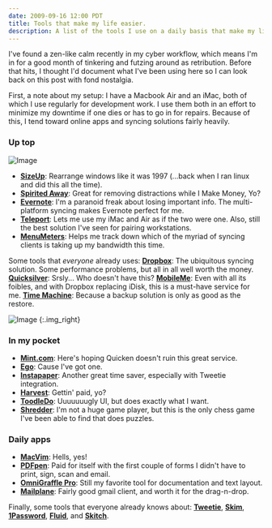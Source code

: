 ```yaml
---
date: 2009-09-16 12:00 PDT
title: Tools that make my life easier.
description: A list of the tools I use on a daily basis that make my life easier.
---
```


I've found a zen-like calm recently in my cyber workflow, which means I'm in for a good month of tinkering and futzing around as retribution.  Before that hits, I thought I'd document what I've been using here so I can look back on this post with fond nostalgia.

First, a note about my setup:  I have a Macbook Air and an iMac, both of which I use regularly for development work.  I use them both in an effort to minimize my downtime if one dies or has to go in for repairs.  Because of this, I tend toward online apps and syncing solutions fairly heavily.

### Up top

![Image](finder-statusbar/original.jpg)

- **[SizeUp](http://www.irradiatedsoftware.com/sizeup/)**: Rearrange windows like it was 1997 (...back when I ran linux and did this all the time). 
- **[Spirited Away](http://drikin.com/spiritedaway/)**: Great for removing distractions while I Make Money, Yo? 
- **[Evernote](http://www.evernote.com/)**: I'm a paranoid freak about losing important info.  The multi-platform syncing makes Evernote perfect for me. 
- **[Teleport](http://www.abyssoft.com/software/teleport/)**: Lets me use my iMac and Air as if the two were one.  Also, still the best solution I've seen for pairing workstations. 
- **[MenuMeters](http://www.ragingmenace.com/software/menumeters/)**: Helps me track down which of the myriad of syncing clients is taking up my bandwidth this time.

Some tools that *everyone* already uses: **[Dropbox](https://www.getdropbox.com/)**: The ubiquitous syncing solution.  Some performance problems, but all in all well worth the money.  **[Quicksilver](http://www.blacktree.com/)**: Srsly...  Who doesn't have this?  **[MobileMe](http://www.apple.com/mobileme/)**: Even with all its foibles, and with Dropbox replacing iDisk, this is a must-have service for me.  **[Time Machine](http://www.apple.com/timecapsule/)**: Because a backup solution is only as good as the restore.

![Image](iPhone_Home_Screen/original.jpg)
{:.img_right}

### In my pocket

- **[Mint.com](http://mint.com)**: Here's hoping Quicken doesn't ruin this great service. 
- **[Ego](http://ego-app.com/)**: Cause I've got one. 
- **[Instapaper](http://www.instapaper.com/)**: Another great time saver, especially with Tweetie integration. 
- **[Harvest](http://www.getharvest.com/)**: Gettin' paid, yo? 
- **[ToodleDo](http://www.toodledo.com)**: Uuuuuuugly UI, but does exactly what I want. 
- **[Shredder](http://www.shredderchess.com/)**: I'm not a huge game player, but this is the only chess game I've been able to find that does puzzles.

### Daily apps

- **[MacVim](http://code.google.com/p/macvim/)**: Hells, yes! 
- **[PDFpen](http://www.smileonmymac.com/PDFpen/)**: Paid for itself with the first couple of forms I didn't have to print, sign, scan and email. 
- **[OmniGraffle Pro](http://www.omnigroup.com/applications/OmniGraffle/)**: Still my favorite tool for documentation and text layout.  
- **[Mailplane](http://mailplaneapp.com/)**: Fairly good gmail client, and worth it for the drag-n-drop.

Finally, some tools that everyone already knows about: **[Tweetie](http://www.atebits.com/tweetie-mac/)**, **[Skim](http://skim-app.sourceforge.net/)**, **[1Password](http://agilewebsolutions.com/products/1Password)**, **[Fluid](http://fluidapp.com/)**, and **[Skitch](http://plasq.com/skitch)**.

